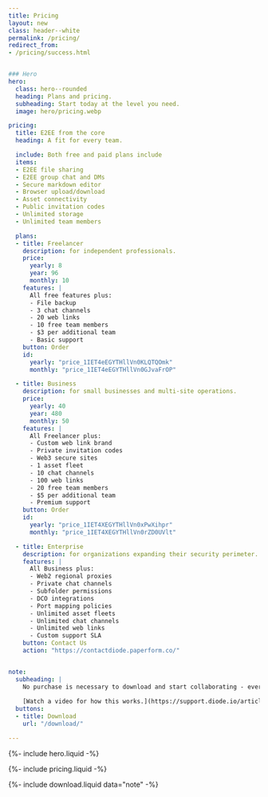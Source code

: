 ```yaml
---
title: Pricing
layout: new
class: header--white
permalink: /pricing/
redirect_from:
- /pricing/success.html


### Hero
hero:
  class: hero--rounded
  heading: Plans and pricing.
  subheading: Start today at the level you need.
  image: hero/pricing.webp

pricing:
  title: E2EE from the core
  heading: A fit for every team.

  include: Both free and paid plans include
  items:
  - E2EE file sharing
  - E2EE group chat and DMs
  - Secure markdown editor
  - Browser upload/download
  - Asset connectivity
  - Public invitation codes
  - Unlimited storage
  - Unlimited team members

  plans:
  - title: Freelancer
    description: for independent professionals.
    price:
      yearly: 8
      year: 96
      monthly: 10
    features: |
      All free features plus:
      - File backup
      - 3 chat channels
      - 20 web links
      - 10 free team members
      - $3 per additional team
      - Basic support
    button: Order
    id:
      yearly: "price_1IET4eEGYTHllVn0KLQTQOmk"
      monthly: "price_1IET4eEGYTHllVn0GJvaFrOP"

  - title: Business
    description: for small businesses and multi-site operations.
    price:
      yearly: 40
      year: 480
      monthly: 50
    features: |
      All Freelancer plus:
      - Custom web link brand
      - Private invitation codes
      - Web3 secure sites
      - 1 asset fleet
      - 10 chat channels
      - 100 web links
      - 20 free team members
      - $5 per additional team
      - Premium support
    button: Order
    id:
      yearly: "price_1IET4XEGYTHllVn0xPwXihpr"
      monthly: "price_1IET4XEGYTHllVn0rZD0UVlt"

  - title: Enterprise
    description: for organizations expanding their security perimeter.
    features: |
      All Business plus:
      - Web2 regional proxies
      - Private chat channels
      - Subfolder permissions
      - DCO integrations
      - Port mapping policies
      - Unlimited asset fleets
      - Unlimited chat channels
      - Unlimited web links
      - Custom support SLA
    button: Contact Us
    action: "https://contactdiode.paperform.co/"


note:
  subheading: |
    No purchase is necessary to download and start collaborating - every Zone is free when first created, and can be later upgraded by ordering one of the plans above.
    
    [Watch a video for how this works.](https://support.diode.io/article/pr3fytz8sq){:target="_blank"}
  buttons:
  - title: Download
    url: "/download/"

---
```


{%- include hero.liquid -%}

{%- include pricing.liquid -%}

{%- include download.liquid data="note" -%}